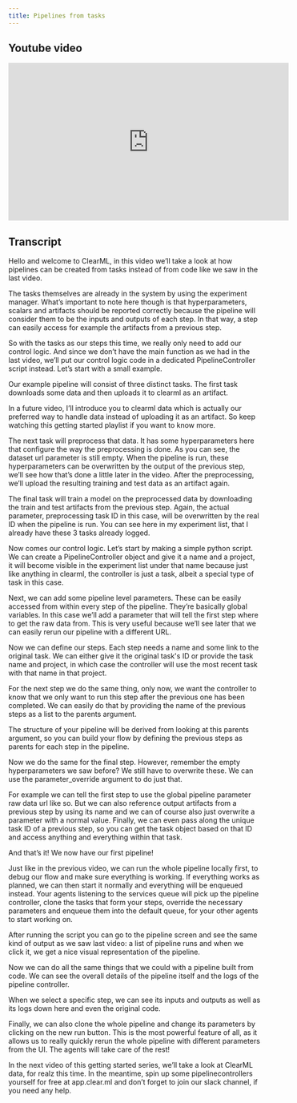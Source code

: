 ```yaml
---
title: Pipelines from tasks
---
```



## Youtube video

<iframe width="560" height="315" 
        src="https://www.youtube.com/embed/prZ_eiv_y3c" 
        title="YouTube video player" 
        frameborder="0" 
        allow="accelerometer; autoplay; clipboard-write; encrypted-media; gyroscope; picture-in-picture" 
        allowfullscreen>
</iframe>

## Transcript

Hello and welcome to ClearML, in this video we’ll take a look at how pipelines can be created from tasks instead of from code like we saw in the last video.

The tasks themselves are already in the system by using the experiment manager. What’s important to note here though is that hyperparameters, scalars and artifacts should be reported correctly because the pipeline will consider them to be the inputs and outputs of each step. In that way, a step can easily access for example the artifacts from a previous step.

So with the tasks as our steps this time, we really only need to add our control logic. And since we don’t have the main function as we had in the last video, we’ll put our control logic code in a dedicated PipelineController script instead. Let’s start with a small example.

Our example pipeline will consist of three distinct tasks. The first task downloads some data and then uploads it to clearml as an artifact.

In a future video, I’ll introduce you to clearml data which is actually our preferred way to handle data instead of uploading it as an artifact. So keep watching this getting started playlist if you want to know more.

The next task will preprocess that data. It has some hyperparameters here that configure the way the preprocessing is done. As you can see, the dataset url parameter is still empty. When the pipeline is run, these hyperparameters can be overwritten by the output of the previous step, we’ll see how that’s done a little later in the video. After the preprocessing, we’ll upload the resulting training and test data as an artifact again. 

The final task will train a model on the preprocessed data by downloading the train and test artifacts from the previous step. Again, the actual parameter, preprocessing task ID in this case, will be overwritten by the real ID when the pipeline is run. You can see here in my experiment list, that I already have these 3 tasks already logged.

Now comes our control logic. Let’s start by making a simple python script. We can create a PipelineController object and give it a name and a project, it will become visible in the experiment list under that name because just like anything in clearml, the controller is just a task, albeit a special type of task in this case.

Next, we can add some pipeline level parameters. These can be easily accessed from within every step of the pipeline. They’re basically global variables. In this case we’ll add a parameter that will tell the first step where to get the raw data from. This is very useful because we’ll see later that we can easily rerun our pipeline with a different URL.

Now we can define our steps. Each step needs a name and some link to the original task. We can either give it the original task's ID or provide the task name and project, in which case the controller will use the most recent task with that name in that project.

For the next step we do the same thing, only now, we want the controller to know that we only want to run this step after the previous one has been completed. We can easily do that by providing the name of the previous steps as a list to the parents argument. 

The structure of your pipeline will be derived from looking at this parents argument, so you can build your flow by defining the previous steps as parents for each step in the pipeline.

Now we do the same for the final step. However, remember the empty hyperparameters we saw before? We still have to overwrite these. We can use the parameter_override argument to do just that.

For example we can tell the first step to use the global pipeline parameter raw data url like so. But we can also reference output artifacts from a previous step by using its name and we can of course also just overwrite a parameter with a normal value. Finally, we can even pass along the unique task ID of a previous step, so you can get the task object based on that ID and access anything and everything within that task.

And that’s it! We now have our first pipeline!

Just like in the previous video, we can run the whole pipeline locally first, to debug our flow and make sure everything is working. If everything works as planned, we can then start it normally and everything will be enqueued instead. Your agents listening to the services queue will pick up the pipeline controller, clone the tasks that form your steps, override the necessary parameters and enqueue them into the default queue, for your other agents to start working on.

After running the script you can go to the pipeline screen and see the same kind of output as we saw last video: a list of pipeline runs and when we click it, we get a nice visual representation of the pipeline.

Now we can do all the same things that we could with a pipeline built from code. We can see the overall details of the pipeline itself and the logs of the pipeline controller.

When we select a specific step, we can see its inputs and outputs as well as its logs down here and even the original code.

Finally, we can also clone the whole pipeline and change its parameters by clicking on the new run button. This is the most powerful feature of all, as it allows us to really quickly rerun the whole pipeline with different parameters from the UI. The agents will take care of the rest!

In the next video of this getting started series, we’ll take a look at ClearML data, for realz this time. In the meantime, spin up some pipelinecontrollers yourself for free at app.clear.ml and don’t forget to join our slack channel, if you need any help.
